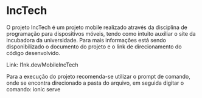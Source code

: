 # IncTech

O projeto IncTech é um projeto mobile realizado através da disciplina de programação para dispositivos móveis, tendo como intuito auxiliar o site da incubadora da universidade.
Para mais informações está sendo disponibilizado o documento do projeto e o link de direcionamento do código desenvolvido.

Link: l1nk.dev/MobileIncTech

Para a execução do projeto recomenda-se utilizar o prompt de comando, onde se encontra direcionado a pasta do arquivo, em seguida digitar o comando: ionic serve
